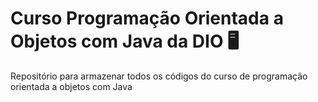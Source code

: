 # Curso Programação Orientada a Objetos com Java da DIO 🖥️
Repositório para armazenar todos os códigos do curso de programação orientada a objetos com Java
